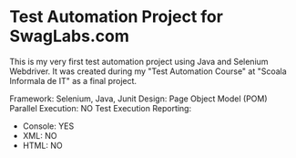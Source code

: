 # Test Automation Project for SwagLabs.com

This is my very first test automation project using Java and Selenium Webdriver. It was created during my "Test Automation Course" at "Scoala Informala de IT" as a final project.

Framework: Selenium, Java, Junit
Design: Page Object Model (POM)
Parallel Execution: NO
Test Execution Reporting:
  - Console: YES
  - XML: NO
  - HTML: NO
  

